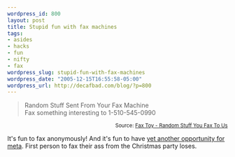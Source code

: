 ```yaml
--- 
wordpress_id: 800
layout: post
title: Stupid fun with fax machines
tags: 
- asides
- hacks
- fun
- nifty
- fax
wordpress_slug: stupid-fun-with-fax-machines
wordpress_date: "2005-12-15T16:55:58-05:00"
wordpress_url: http://decafbad.com/blog/?p=800
---
```

<blockquote cite="http://faxtoy.net/">Random Stuff Sent From Your Fax Machine<br />Fax something interesting to 1-510-545-0990</blockquote>
<small style="text-align:right; display:block">Source: <a href="http://faxtoy.net/">Fax Toy - Random Stuff You Fax To Us</a></small>

It's fun to fax anonymously!  And it's fun to have [yet another opportunity for meta][meta].  First person to fax their ass from the Christmas party loses.

<!-- tags: fax fun nifty hacks -->

[meta]: http://faxtoy.net/page/fax-iBwDqh

